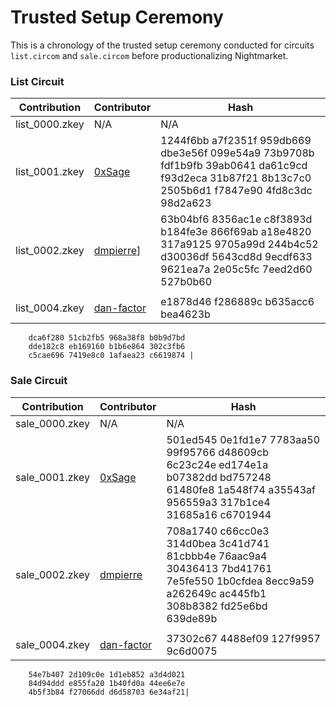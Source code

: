 # Trusted Setup Ceremony

This is a chronology of the trusted setup ceremony conducted for circuits `list.circom` and `sale.circom` before productionalizing Nightmarket. 

### List Circuit
| Contribution | Contributor | Hash | 
| -------- | -------- | -------- |
| list_0000.zkey | N/A | N/A|
| list_0001.zkey | [0xSage](https://github.com/0xSage) |1244f6bb a7f2351f 959db669 dbe3e56f 099e54a9 73b9708b fdf1b9fb 39ab0641 da61c9cd f93d2eca 31b87f21 8b13c7c0 2505b6d1 f7847e90 4fd8c3dc 98d2a623|
|list_0002.zkey|[dmpierre](https://github.com/dmpierre)]|63b04bf6 8356ac1e c8f3893d b184fe3e 866f69ab a18e4820 317a9125 9705a99d 244b4c52 d30036df 5643cd8d 9ecdf633 9621ea7a 2e05c5fc 7eed2d60 527b0b60|
||||
|list_0004.zkey|[dan-factor](https://github.com/dan-factor) |e1878d46 f286889c b635acc6 bea4623b
		dca6f280 51cb2fb5 968a38f8 b0b9d7bd
		dde182c8 eb169160 b1b6e864 302c3fb6
		c5cae696 7419e8c0 1afaea23 c6619874 |

### Sale Circuit
| Contribution | Contributor | Hash | 
| -------- | -------- | -------- |
| sale_0000.zkey | N/A | N/A|
| sale_0001.zkey | [0xSage](https://github.com/0xSage) |501ed545 0e1fd1e7 7783aa50 99f95766 d48609cb 6c23c24e ed174e1a b07382dd bd757248 61480fe8 1a548f74 a35543af 956559a3 317b1ce4 31685a16 c6701944|
|sale_0002.zkey|[dmpierre](https://github.com/dmpierre)|708a1740 c66cc0e3 314d0bea 3c41d741 81cbbb4e 76aac9a4 30436413 7bd41761 7e5fe550 1b0cfdea 8ecc9a59 a262649c ac445fb1 308b8382 fd25e6bd 639de89b|
||||
|sale_0004.zkey|[dan-factor](https://github.com/dan-factor)|37302c67 4488ef09 127f9957 9c6d0075
		54e7b407 2d109c0e 1d1eb852 a3d4d021
		84d94ddd e855fa20 1b40fd0a 44ee6e7e
		4b5f3b84 f27066dd d6d58703 6e34af21|

